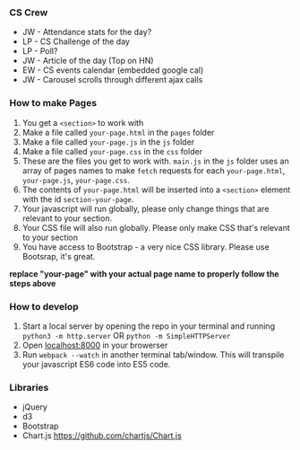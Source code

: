 ### CS Crew

 - JW - Attendance stats for the day?
 - LP - CS Challenge of the day
 - LP - Poll?
 - JW - Article of the day (Top on HN)
 - EW - CS events calendar (embedded google cal)
 - JW - Carousel scrolls through different ajax calls

### How to make Pages

 1. You get a `<section>` to work with
 2. Make a file called `your-page.html` in the `pages` folder  
 3. Make a file called `your-page.js` in the `js` folder  
 4. Make a file called `your-page.css` in the `css` folder  
 5. These are the files you get to work with.  `main.js` in the `js` folder uses an array of pages names to make `fetch` requests for each `your-page.html`, `your-page.js`, `your-page.css`.    
 6. The contents of `your-page.html` will be inserted into a `<section>` element with the id `section-your-page`.  
 7. Your javascript will run globally, please only change things that are relevant to your section.  
 8. Your CSS file will also run globally.  Please only make CSS that's relevant to your section
 9. You have access to Bootstrap - a very nice CSS library.  Please use Bootsrap, it's great.

**replace "your-page" with your actual page name to properly follow the steps above**

### How to develop
 1. Start a local server by opening the repo in your terminal and running `python3 -m http.server` OR `python -m SimpleHTTPServer`
 2. Open [localhost:8000](localhost:8000) in your browerser
 3. Run `webpack --watch` in another terminal tab/window.  This will transpile your javascript ES6 code into ES5 code.


### Libraries

 - jQuery
 - d3
 - Bootstrap
 - Chart.js https://github.com/chartjs/Chart.js
